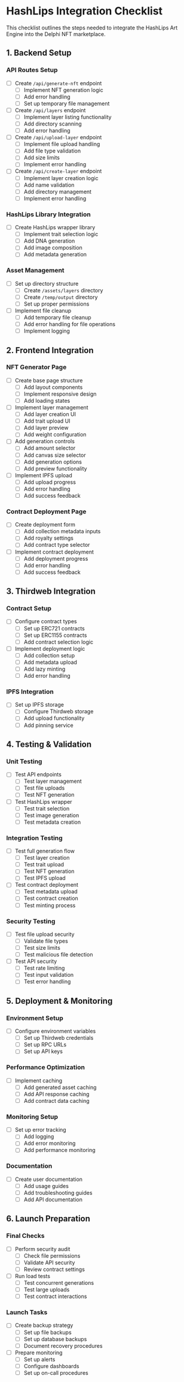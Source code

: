 # HashLips Integration Checklist

This checklist outlines the steps needed to integrate the HashLips Art Engine into the Delphi NFT marketplace.

## 1. Backend Setup

### API Routes Setup
- [ ] Create `/api/generate-nft` endpoint
  - [ ] Implement NFT generation logic
  - [ ] Add error handling
  - [ ] Set up temporary file management

- [ ] Create `/api/layers` endpoint
  - [ ] Implement layer listing functionality
  - [ ] Add directory scanning
  - [ ] Add error handling

- [ ] Create `/api/upload-layer` endpoint
  - [ ] Implement file upload handling
  - [ ] Add file type validation
  - [ ] Add size limits
  - [ ] Implement error handling

- [ ] Create `/api/create-layer` endpoint
  - [ ] Implement layer creation logic
  - [ ] Add name validation
  - [ ] Add directory management
  - [ ] Implement error handling

### HashLips Library Integration
- [ ] Create HashLips wrapper library
  - [ ] Implement trait selection logic
  - [ ] Add DNA generation
  - [ ] Add image composition
  - [ ] Add metadata generation

### Asset Management
- [ ] Set up directory structure
  - [ ] Create `/assets/layers` directory
  - [ ] Create `/temp/output` directory
  - [ ] Set up proper permissions

- [ ] Implement file cleanup
  - [ ] Add temporary file cleanup
  - [ ] Add error handling for file operations
  - [ ] Implement logging

## 2. Frontend Integration

### NFT Generator Page
- [ ] Create base page structure
  - [ ] Add layout components
  - [ ] Implement responsive design
  - [ ] Add loading states

- [ ] Implement layer management
  - [ ] Add layer creation UI
  - [ ] Add trait upload UI
  - [ ] Add layer preview
  - [ ] Add weight configuration

- [ ] Add generation controls
  - [ ] Add amount selector
  - [ ] Add canvas size selector
  - [ ] Add generation options
  - [ ] Add preview functionality

- [ ] Implement IPFS upload
  - [ ] Add upload progress
  - [ ] Add error handling
  - [ ] Add success feedback

### Contract Deployment Page
- [ ] Create deployment form
  - [ ] Add collection metadata inputs
  - [ ] Add royalty settings
  - [ ] Add contract type selector

- [ ] Implement contract deployment
  - [ ] Add deployment progress
  - [ ] Add error handling
  - [ ] Add success feedback

## 3. Thirdweb Integration

### Contract Setup
- [ ] Configure contract types
  - [ ] Set up ERC721 contracts
  - [ ] Set up ERC1155 contracts
  - [ ] Add contract selection logic

- [ ] Implement deployment logic
  - [ ] Add collection setup
  - [ ] Add metadata upload
  - [ ] Add lazy minting
  - [ ] Add error handling

### IPFS Integration
- [ ] Set up IPFS storage
  - [ ] Configure Thirdweb storage
  - [ ] Add upload functionality
  - [ ] Add pinning service

## 4. Testing & Validation

### Unit Testing
- [ ] Test API endpoints
  - [ ] Test layer management
  - [ ] Test file uploads
  - [ ] Test NFT generation

- [ ] Test HashLips wrapper
  - [ ] Test trait selection
  - [ ] Test image generation
  - [ ] Test metadata creation

### Integration Testing
- [ ] Test full generation flow
  - [ ] Test layer creation
  - [ ] Test trait upload
  - [ ] Test NFT generation
  - [ ] Test IPFS upload

- [ ] Test contract deployment
  - [ ] Test metadata upload
  - [ ] Test contract creation
  - [ ] Test minting process

### Security Testing
- [ ] Test file upload security
  - [ ] Validate file types
  - [ ] Test size limits
  - [ ] Test malicious file detection

- [ ] Test API security
  - [ ] Test rate limiting
  - [ ] Test input validation
  - [ ] Test error handling

## 5. Deployment & Monitoring

### Environment Setup
- [ ] Configure environment variables
  - [ ] Set up Thirdweb credentials
  - [ ] Set up RPC URLs
  - [ ] Set up API keys

### Performance Optimization
- [ ] Implement caching
  - [ ] Add generated asset caching
  - [ ] Add API response caching
  - [ ] Add contract data caching

### Monitoring Setup
- [ ] Set up error tracking
  - [ ] Add logging
  - [ ] Add error monitoring
  - [ ] Add performance monitoring

### Documentation
- [ ] Create user documentation
  - [ ] Add usage guides
  - [ ] Add troubleshooting guides
  - [ ] Add API documentation

## 6. Launch Preparation

### Final Checks
- [ ] Perform security audit
  - [ ] Check file permissions
  - [ ] Validate API security
  - [ ] Review contract settings

- [ ] Run load tests
  - [ ] Test concurrent generations
  - [ ] Test large uploads
  - [ ] Test contract interactions

### Launch Tasks
- [ ] Create backup strategy
  - [ ] Set up file backups
  - [ ] Set up database backups
  - [ ] Document recovery procedures

- [ ] Prepare monitoring
  - [ ] Set up alerts
  - [ ] Configure dashboards
  - [ ] Set up on-call procedures 